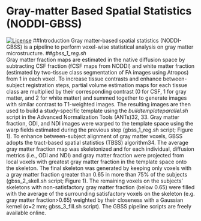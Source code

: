 # Gray-matter Based Spatial Statistics (NODDI-GBSS)
[![License](http://mirrors.creativecommons.org/presskit/buttons/88x31/svg/by-nc.svg)](LICENSE)
##Introduction
	 Gray matter-based spatial statistics (NODDI-GBSS) is a pipeline to perform voxel-wise statistical analysis on gray matter microstructure. 
##<i>gbss_1_reg.sh</i>	
Gray matter fraction maps are estimated in the native diffusion space by subtracting CSF fraction (fCSF maps from NODDI) and white matter fraction (estimated by two-tissue class segmentation of FA images using Atropos) from 1 in each voxel. To increase tissue contrasts and enhance between-subject registration steps, partial volume estimation maps for each tissue class are multiplied by their corresponding contrast (0 for CSF, 1 for gray matter, and 2 for white matter) and summed together to generate images with similar contrast to T1-weighted images. The resulting images are then used to build a study-specific template using the <i>buildtemplateparallel.sh</i> script in the Advanced Normalization Tools (ANTs)32, 33. Gray matter fraction, ODI, and NDI images were warped to the template space using the warp fields estimated during the previous step (gbss_1_reg.sh script; Figure 1). To enhance between-subject alignment of gray matter voxels, GBSS adopts the tract-based spatial statistics (TBSS) algorithm34. The average gray matter fraction map was skeletonized and for each individual, diffusion metrics (i.e., ODI and NDI) and gray matter fraction were projected from local voxels with greatest gray matter fraction in the template space onto the skeleton. The final skeleton was generated by keeping only voxels with a gray matter fraction greater than 0.65 in more than 75% of the subjects (gbss_2_skell.sh script; Figure 1). The remaining voxels on the subjects’ skeletons with non-satisfactory gray matter fraction (below 0.65) were filled with the average of the surrounding satisfactory voxels on the skeleton (e.g. gray matter fraction>0.65) weighted by their closeness with a Gaussian kernel (σ=2 mm; gbss_3_fill.sh script). The GBSS pipeline scripts are freely available online.
